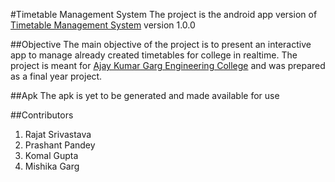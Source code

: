 #Timetable Management System
The project is the android app version of [Timetable Management System](https://paradox.eu5.org) version 1.0.0

##Objective
The main objective of the project is to present an interactive app to manage already created timetables for college in realtime. The project is meant for [Ajay Kumar Garg Engineering College](http://akgec.in) and was prepared as a final year project.

##Apk
The apk is yet to be generated and made available for use

##Contributors
1. Rajat Srivastava
2. Prashant Pandey
3. Komal Gupta
4. Mishika Garg